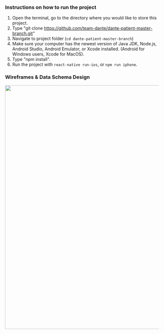 ### Instructions on how to run the project

1. Open the terminal, go to the directory where you would like to store this project.
2. Type "git clone https://github.com/team-dante/dante-patient-master-branch.git"
3. Navigate to project folder (`cd dante-patient-master-branch`)
4. Make sure your computer has the newest version of Java JDK, Node.js, Android Studio, Android Emulator, or Xcode installed. (Android for Windows users, Xcode for MacOS).
5. Type "npm install".
6. Run the project with `react-native run-ios`, or `npm run iphone`.

### Wireframes & Data Schema Design
<img src="https://i.imgur.com/Sge6K5Y.png" width="800"/>
